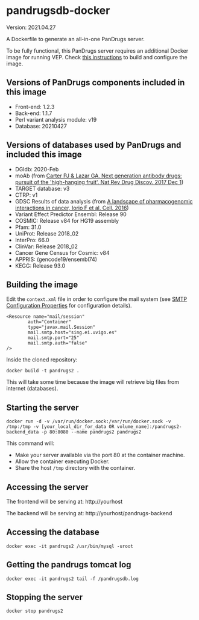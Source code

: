 # pandrugsdb-docker

Version: 2021.04.27

A Dockerfile to generate an all-in-one PanDrugs server. 

To be fully functional, this PanDrugs server requires an additional Docker image for running VEP. Check [this instructions](vep/README.md) to build and configure the image.

## Versions of PanDrugs components included in this image

* Front-end: 1.2.3
* Back-end: 1.1.7
* Perl variant analysis module: v19
* Database: 20210427

## Versions of databases used by PanDrugs and included this image

* DGIdb: 2020-Feb
* moAb (from [Carter PJ & Lazar GA. Next generation antibody drugs: pursuit of the 'high-hanging fruit'. Nat Rev Drug Discov. 2017 Dec 1](https://doi.org/10.1038/nrd.2017.227))
* TARGET database: v3
* CTRP: v1
* GDSC Results of data analysis (from [A landscape of pharmacogenomic interactions in cancer, Iorio F et al. Cell. 2016](https://doi.org/10.1016/j.cell.2016.06.017))
* Variant Effect Predictor Ensembl: Release 90
* COSMIC: Release v84 for HG19 assembly
* Pfam: 31.0
* UniProt: Release 2018_02
* InterPro: 66.0
* ClinVar: Release 2018_02
* Cancer Gene Census for Cosmic: v84
* APPRIS: (gencode19/ensembl74)
* KEGG: Release 93.0

## Building the image

Edit the `context.xml` file in order to configure the mail system (see [SMTP Configuration Properties](http://connector.sourceforge.net/doc-files/Properties.html) for configuration details).

```
<Resource name="mail/session"
        auth="Container"
        type="javax.mail.Session"
        mail.smtp.host="sing.ei.uvigo.es"
        mail.smtp.port="25"
        mail.smtp.auth="false"
/>
```

Inside the cloned repository:

```
docker build -t pandrugs2 .
```

This will take some time because the image will retrieve big files from internet (databases).

## Starting the server

```
docker run -d -v /var/run/docker.sock:/var/run/docker.sock -v /tmp:/tmp -v [your_local_dir_for_data OR volume_name]:/pandrugs2-backend_data -p 80:8080 --name pandrugs2 pandrugs2
```
This command will:
- Make your server available via the port 80 at the container machine.
- Allow the container executing Docker.
- Share the host `/tmp` directory with the container.

## Accessing the server

The frontend will be serving at: http://yourhost

The backend will be serving at: http://yourhost/pandrugs-backend

## Accessing the database

```
docker exec -it pandrugs2 /usr/bin/mysql -uroot
```

## Getting the pandrugs tomcat log

```
docker exec -it pandrugs2 tail -f /pandrugsdb.log
```

## Stopping the server

```
docker stop pandrugs2
```
